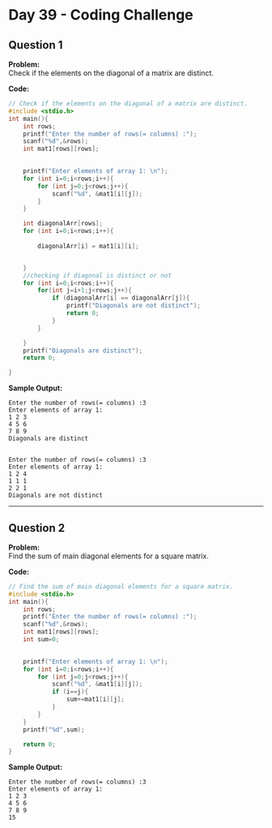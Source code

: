 # Day 39 - Coding Challenge

## Question 1  
**Problem:**  
Check if the elements on the diagonal of a matrix are distinct.

**Code:**  
```c
// Check if the elements on the diagonal of a matrix are distinct.
#include <stdio.h>
int main(){
    int rows;
    printf("Enter the number of rows(= columns) :");
    scanf("%d",&rows);
    int mat1[rows][rows];
    

    printf("Enter elements of array 1: \n");
    for (int i=0;i<rows;i++){
        for (int j=0;j<rows;j++){
            scanf("%d", &mat1[i][j]);
        }
    }

    int diagonalArr[rows];
    for (int i=0;i<rows;i++){
        
        diagonalArr[i] = mat1[i][i];


    }
    //checking if diagonal is distinct or not
    for (int i=0;i<rows;i++){
        for(int j=i+1;j<rows;j++){
            if (diagonalArr[i] == diagonalArr[j]){
                printf("Diagonals are not distinct");
                return 0;
            }
        }

    }
    printf("Diagonals are distinct");
    return 0;

}
```

**Sample Output:**  
```
Enter the number of rows(= columns) :3
Enter elements of array 1: 
1 2 3
4 5 6
7 8 9
Diagonals are distinct


Enter the number of rows(= columns) :3
Enter elements of array 1: 
1 2 4
1 1 1
2 2 1
Diagonals are not distinct
```

---

## Question 2  
**Problem:**  
Find the sum of main diagonal elements for a square matrix.

**Code:**  
```c
// Find the sum of main diagonal elements for a square matrix.
#include <stdio.h>
int main(){
    int rows;
    printf("Enter the number of rows(= columns) :");
    scanf("%d",&rows);
    int mat1[rows][rows];
    int sum=0;
    

    printf("Enter elements of array 1: \n");
    for (int i=0;i<rows;i++){
        for (int j=0;j<rows;j++){
            scanf("%d", &mat1[i][j]);
            if (i==j){
                sum+=mat1[i][j];
            }
        }
    }
    printf("%d",sum);

    return 0;
}
```

**Sample Output:**  
```
Enter the number of rows(= columns) :3 
Enter elements of array 1: 
1 2 3
4 5 6
7 8 9
15
```
